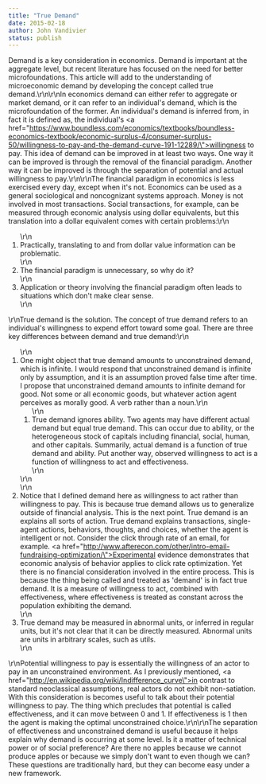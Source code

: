 ```yaml
---
title: "True Demand"
date: 2015-02-18
author: John Vandivier
status: publish
---
```


Demand is a key consideration in economics. Demand is important at the aggregate level, but recent literature has focused on the need for better microfoundations. This article will add to the understanding of microeconomic demand by developing the concept called true demand.\r\n\r\nIn economics demand can either refer to aggregate or market demand, or it can refer to an individual's demand, which is the microfoundation of the former. An individual's demand is inferred from, in fact it is defined as, the individual's <a href=\"https://www.boundless.com/economics/textbooks/boundless-economics-textbook/economic-surplus-4/consumer-surplus-50/willingness-to-pay-and-the-demand-curve-191-12289/\">willingness to pay</a>. This idea of demand can be improved in at least two ways. One way it can be improved is through the removal of the financial paradigm. Another way it can be improved is through the separation of potential and actual willingness to pay.\r\n\r\nThe financial paradigm in economics is less exercised every day, except when it's not. Economics can be used as a general sociological and noncognizant systems approach. Money is not involved in most transactions. Social transactions, for example, can be measured through economic analysis using dollar equivalents, but this translation into a dollar equivalent comes with certain problems:\r\n<ol>\r\n	<li>Practically, translating to and from dollar value information can be problematic.</li>\r\n	<li>The financial paradigm is unnecessary, so why do it?</li>\r\n	<li>Application or theory involving the financial paradigm often leads to situations which don't make clear sense.</li>\r\n</ol>\r\nTrue demand is the solution. The concept of true demand refers to an individual's willingness to expend effort toward some goal. There are three key differences between demand and true demand:\r\n<ol>\r\n	<li>One might object that true demand amounts to unconstrained demand, which is infinite. I would respond that unconstrained demand is infinite only by assumption, and it is an assumption proved false time after time. I propose that unconstrained demand amounts to infinite demand for good. Not some or all economic goods, but whatever action agent perceives as morally good. A verb rather than a noun.\r\n<ol>\r\n	<li>True demand ignores ability. Two agents may have different actual demand but equal true demand. This can occur due to ability, or the heterogeneous stock of capitals including financial, social, human, and other capitals. Summarily, actual demand is a function of true demand and ability. Put another way, observed willingness to act is a function of willingness to act and effectiveness.</li>\r\n</ol>\r\n</li>\r\n	<li>Notice that I defined demand here as willingness to act rather than willingness to pay. This is because true demand allows us to generalize outside of financial analysis. This is the next point. True demand is an explains all sorts of action. True demand explains transactions, single-agent actions, behaviors, thoughts, and choices, whether the agent is intelligent or not. Consider the click through rate of an email, for example. <a href=\"http://www.afterecon.com/other/intro-email-fundraising-optimization/\">Experimental evidence demonstrates that economic analysis of behavior applies to click rate optimization</a>. Yet there is no financial consideration involved in the entire process. This is because the thing being called and treated as 'demand' is in fact true demand. It is a measure of willingness to act, combined with effectiveness, where effectiveness is treated as constant across the population exhibiting the demand.</li>\r\n	<li>True demand may be measured in abnormal units, or inferred in regular units, but it's not clear that it can be directly measured. Abnormal units are units in arbitrary scales, such as utils.</li>\r\n</ol>\r\nPotential willingness to pay is essentially the willingness of an actor to pay in an unconstrained environment. As I previously mentioned, <a href=\"http://en.wikipedia.org/wiki/Indifference_curve\">in contrast to standard neoclassical assumptions</a>, real actors do not exhibit non-satiation. With this consideration is becomes useful to talk about their potential willingness to pay. The thing which precludes that potential is called effectiveness, and it can move between 0 and 1. If effectiveness is 1 then the agent is making the optimal unconstrained choice.\r\n\r\nThe separation of effectiveness and unconstrained demand is useful because it helps explain why demand is occurring at some level. Is it a matter of technical power or of social preference? Are there no apples because we cannot produce apples or because we simply don't want to even though we can? These questions are traditionally hard, but they can become easy under a new framework.